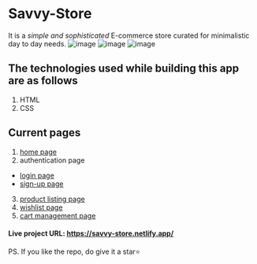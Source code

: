 # Savvy-Store
It is a _simple and sophisticated_ E-commerce store curated for minimalistic day to day needs.
![image](https://user-images.githubusercontent.com/72219676/155014678-a1d6f948-7271-420c-8ca6-04202689ca73.png)
![image](https://user-images.githubusercontent.com/72219676/155014780-c823395f-0912-4096-a3e9-73f9777e58fa.png)
![image](https://user-images.githubusercontent.com/72219676/155014877-5560e5ae-61d6-40f5-b999-ceb9a4c68eca.png)

## The technologies used while building this app are as follows
1. HTML
2. CSS

## Current pages
1. [home page](https://savvy-store.netlify.app/)
2. authentication page
- [login page](https://savvy-store.netlify.app/pages/login.html)
- [sign-up page](https://savvy-store.netlify.app/pages/sign-up.html)
3. [product listing page](https://savvy-store.netlify.app/pages/product.html)
6. [wishlist page](https://savvy-store.netlify.app/pages/wishlist.html)
7. [cart management page](https://savvy-store.netlify.app/pages/cart-management.html)


#### Live project URL: https://savvy-store.netlify.app/ 

PS. If you like the repo, do give it a star⭐
